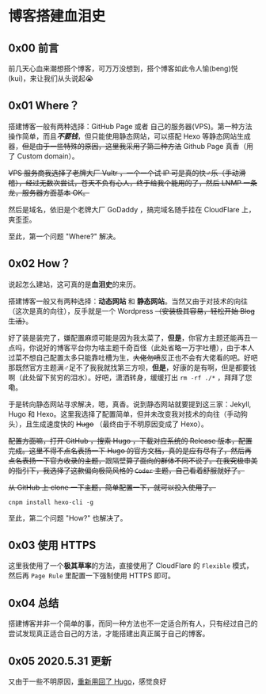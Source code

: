 # 博客搭建血泪史


## 0x00 前言

前几天心血来潮想搭个博客，可万万没想到，搭个博客如此令人愉(beng)悦(kui)，来让我们从头说起😭

## 0x01 Where？

搭建博客一般有两种选择：GitHub Page 或者 自己的服务器(VPS)。第一种方法操作简单，而且***不要钱***，但只能使用静态网站，可以搭配 Hexo 等静态网站生成器，~~但是由于一些特殊的原因，这里我采用了第二种方法~~ Github Page 真香（用了 Custom domain）。

~~VPS 服务商我选择了老牌大厂 Vultr ，一个一个试 IP 可是真的快♂乐（手动滑稽），经过无数次尝试，苍天不负有心人，终于给我个能用的了，然后 LNMP 一条龙，服务器方面基本 OK。~~

然后是域名，依旧是个老牌大厂 GoDaddy ，搞完域名随手挂在 CloudFlare 上，爽歪歪。

至此，第一个问题 "Where?" 解决。

## 0x02 How？

说起怎么建站，这可真的是**血泪史**的来历。

搭建博客一般又有两种选择：**动态网站** 和 **静态网站**。当然又由于对技术的向往（这次是真的向往），反手就是一个 Wordpress ~~（安装极其容易，轻松开始 Blog 生活）~~。

好了装是装完了，嫌配置麻烦可能是因为我太菜了，**但是**，你官方主题还能再丑一点吗，你说好的博客平台你为啥主题千奇百怪（此处省略一万字吐槽），由于本人过菜不想自己配置太多只能靠吐槽为生，~~大佬勿喷~~反正也不会有大佬看的吧。好吧那既然官方主题满♂足不了我我就找第三方呗，**但是**，好康的是有啊，但是都要钱啊（此处留下贫穷的泪水）。好吧，潇洒转身，缓缓打出 `rm -rf ./*`  ，拜拜了您嘞。

于是转向静态网站寻求解决，嗯，真香。说到静态网站就要提到这三家：Jekyll, Hugo 和 Hexo。这里我选择了配置简单，但并未改变我对技术的向往（手动狗头），且生成速度快的 ~~Hugo~~ （最终由于不明原因变成了 Hexo）。

~~配置方面嘛，打开 GitHub ，搜索 Hugo ，下载对应系统的 Release 版本，配置完成。这里不得不点名表扬一下 Hugo 的官方文档，真的是应有尽有了，然后再点名表扬一下官方收录的主题，~~跟隔壁~~算了面向的群体不同不说了。在我究极审美的指引下，我选择了这款偏向极简风格的 `Coder` 主题，自己看着舒服就好了。~~

~~从 GitHub 上 clone 一下主题，简单配置一下，就可以投入使用了。~~

```shell
cnpm install hexo-cli -g
```

至此，第二个问题 "How?" 也解决了。

## 0x03 使用 HTTPS

这里我使用了一个**极其草率**的方法，直接使用了 CloudFlare 的 `Flexible` 模式，然后再 `Page Rule` 里配置一下强制使用 HTTPS 即可。

## 0x04 总结

搭建博客并非一个简单的事，而同一种方法也不一定适合所有人，只有经过自己的尝试发现真正适合自己的方法，才能搭建出真正属于自己的博客。

## 0x05 2020.5.31 更新

又由于一些不明原因，[重新用回了 Hugo](https://x5tar.com/posts/blog-migration/)，感觉良好


